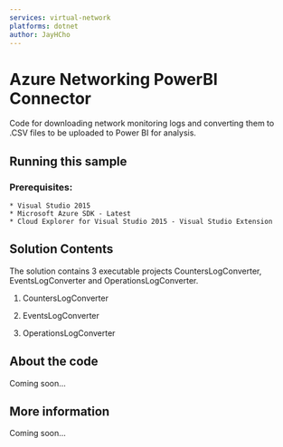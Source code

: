 ```yaml
---
services: virtual-network
platforms: dotnet
author: JayHCho
---
```


# Azure Networking PowerBI Connector

Code for downloading network monitoring logs and converting them to .CSV files to be uploaded to Power BI for analysis.
## Running this sample
### Prerequisites:
    * Visual Studio 2015
	* Microsoft Azure SDK - Latest
	* Cloud Explorer for Visual Studio 2015 - Visual Studio Extension
## Solution Contents
The solution contains 3  executable projects CountersLogConverter, EventsLogConverter and OperationsLogConverter.
		
1.  CountersLogConverter
	
2.  EventsLogConverter
	
3.  OperationsLogConverter
		
## About the code
Coming soon...
## More information
Coming soon...
